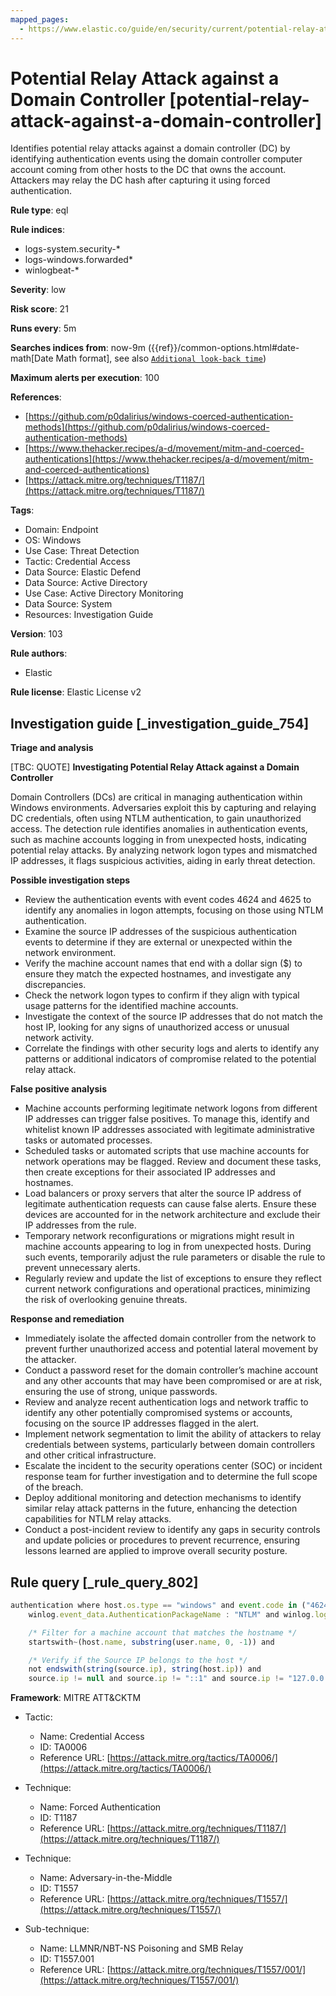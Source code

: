 ```yaml
---
mapped_pages:
  - https://www.elastic.co/guide/en/security/current/potential-relay-attack-against-a-domain-controller.html
---
```


# Potential Relay Attack against a Domain Controller [potential-relay-attack-against-a-domain-controller]

Identifies potential relay attacks against a domain controller (DC) by identifying authentication events using the domain controller computer account coming from other hosts to the DC that owns the account. Attackers may relay the DC hash after capturing it using forced authentication.

**Rule type**: eql

**Rule indices**:

* logs-system.security-*
* logs-windows.forwarded*
* winlogbeat-*

**Severity**: low

**Risk score**: 21

**Runs every**: 5m

**Searches indices from**: now-9m ({{ref}}/common-options.html#date-math[Date Math format], see also [`Additional look-back time`](docs-content://solutions/security/detect-and-alert/create-detection-rule.md#rule-schedule))

**Maximum alerts per execution**: 100

**References**:

* [https://github.com/p0dalirius/windows-coerced-authentication-methods](https://github.com/p0dalirius/windows-coerced-authentication-methods)
* [https://www.thehacker.recipes/a-d/movement/mitm-and-coerced-authentications](https://www.thehacker.recipes/a-d/movement/mitm-and-coerced-authentications)
* [https://attack.mitre.org/techniques/T1187/](https://attack.mitre.org/techniques/T1187/)

**Tags**:

* Domain: Endpoint
* OS: Windows
* Use Case: Threat Detection
* Tactic: Credential Access
* Data Source: Elastic Defend
* Data Source: Active Directory
* Use Case: Active Directory Monitoring
* Data Source: System
* Resources: Investigation Guide

**Version**: 103

**Rule authors**:

* Elastic

**Rule license**: Elastic License v2

## Investigation guide [_investigation_guide_754]

**Triage and analysis**

[TBC: QUOTE]
**Investigating Potential Relay Attack against a Domain Controller**

Domain Controllers (DCs) are critical in managing authentication within Windows environments. Adversaries exploit this by capturing and relaying DC credentials, often using NTLM authentication, to gain unauthorized access. The detection rule identifies anomalies in authentication events, such as machine accounts logging in from unexpected hosts, indicating potential relay attacks. By analyzing network logon types and mismatched IP addresses, it flags suspicious activities, aiding in early threat detection.

**Possible investigation steps**

* Review the authentication events with event codes 4624 and 4625 to identify any anomalies in logon attempts, focusing on those using NTLM authentication.
* Examine the source IP addresses of the suspicious authentication events to determine if they are external or unexpected within the network environment.
* Verify the machine account names that end with a dollar sign ($) to ensure they match the expected hostnames, and investigate any discrepancies.
* Check the network logon types to confirm if they align with typical usage patterns for the identified machine accounts.
* Investigate the context of the source IP addresses that do not match the host IP, looking for any signs of unauthorized access or unusual network activity.
* Correlate the findings with other security logs and alerts to identify any patterns or additional indicators of compromise related to the potential relay attack.

**False positive analysis**

* Machine accounts performing legitimate network logons from different IP addresses can trigger false positives. To manage this, identify and whitelist known IP addresses associated with legitimate administrative tasks or automated processes.
* Scheduled tasks or automated scripts that use machine accounts for network operations may be flagged. Review and document these tasks, then create exceptions for their associated IP addresses and hostnames.
* Load balancers or proxy servers that alter the source IP address of legitimate authentication requests can cause false alerts. Ensure these devices are accounted for in the network architecture and exclude their IP addresses from the rule.
* Temporary network reconfigurations or migrations might result in machine accounts appearing to log in from unexpected hosts. During such events, temporarily adjust the rule parameters or disable the rule to prevent unnecessary alerts.
* Regularly review and update the list of exceptions to ensure they reflect current network configurations and operational practices, minimizing the risk of overlooking genuine threats.

**Response and remediation**

* Immediately isolate the affected domain controller from the network to prevent further unauthorized access and potential lateral movement by the attacker.
* Conduct a password reset for the domain controller’s machine account and any other accounts that may have been compromised or are at risk, ensuring the use of strong, unique passwords.
* Review and analyze recent authentication logs and network traffic to identify any other potentially compromised systems or accounts, focusing on the source IP addresses flagged in the alert.
* Implement network segmentation to limit the ability of attackers to relay credentials between systems, particularly between domain controllers and other critical infrastructure.
* Escalate the incident to the security operations center (SOC) or incident response team for further investigation and to determine the full scope of the breach.
* Deploy additional monitoring and detection mechanisms to identify similar relay attack patterns in the future, enhancing the detection capabilities for NTLM relay attacks.
* Conduct a post-incident review to identify any gaps in security controls and update policies or procedures to prevent recurrence, ensuring lessons learned are applied to improve overall security posture.


## Rule query [_rule_query_802]

```js
authentication where host.os.type == "windows" and event.code in ("4624", "4625") and endswith~(user.name, "$") and
    winlog.event_data.AuthenticationPackageName : "NTLM" and winlog.logon.type : "network" and

    /* Filter for a machine account that matches the hostname */
    startswith~(host.name, substring(user.name, 0, -1)) and

    /* Verify if the Source IP belongs to the host */
    not endswith(string(source.ip), string(host.ip)) and
    source.ip != null and source.ip != "::1" and source.ip != "127.0.0.1"
```

**Framework**: MITRE ATT&CKTM

* Tactic:

    * Name: Credential Access
    * ID: TA0006
    * Reference URL: [https://attack.mitre.org/tactics/TA0006/](https://attack.mitre.org/tactics/TA0006/)

* Technique:

    * Name: Forced Authentication
    * ID: T1187
    * Reference URL: [https://attack.mitre.org/techniques/T1187/](https://attack.mitre.org/techniques/T1187/)

* Technique:

    * Name: Adversary-in-the-Middle
    * ID: T1557
    * Reference URL: [https://attack.mitre.org/techniques/T1557/](https://attack.mitre.org/techniques/T1557/)

* Sub-technique:

    * Name: LLMNR/NBT-NS Poisoning and SMB Relay
    * ID: T1557.001
    * Reference URL: [https://attack.mitre.org/techniques/T1557/001/](https://attack.mitre.org/techniques/T1557/001/)



